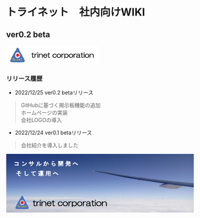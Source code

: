 # トライネット　社内向けWIKI
## ver0.2 beta
![payback](images/tri_corp_logo.gif)
### リリース履歴

+ 2022/12/25 ver0.2 betaリリース
> GitHubに基づく掲示板機能の追加  
> ホームページの実装  
> 会社LOGOの導入
+ 2022/12/24 ver0.1 betaリリース
> 会社紹介を導入しました

![home](images/top_trinet.jpg)